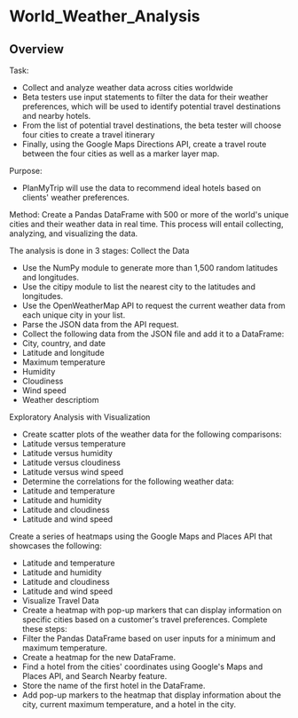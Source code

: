 # World_Weather_Analysis
## Overview 

Task: 
* Collect and analyze weather data across cities worldwide
* Beta testers use input statements to filter the data for their weather preferences, which will be used to identify potential travel destinations and nearby hotels. 
* From the list of potential travel destinations, the beta tester will choose four cities to create a travel itinerary
* Finally, using the Google Maps Directions API, create a travel route between the four cities as well as a marker layer map.

Purpose: 
* PlanMyTrip will use the data to recommend ideal hotels based on clients' weather preferences.

Method: 
Create a Pandas DataFrame with 500 or more of the world's unique cities and their weather data in real time. This process will entail collecting, analyzing, and visualizing the data.

The analysis is done in 3 stages:
Collect the Data
* Use the NumPy module to generate more than 1,500 random latitudes and longitudes.
* Use the citipy module to list the nearest city to the latitudes and longitudes.
* Use the OpenWeatherMap API to request the current weather data from each unique city in your list.
* Parse the JSON data from the API request.
* Collect the following data from the JSON file and add it to a DataFrame:
* City, country, and date
* Latitude and longitude
* Maximum temperature
* Humidity
* Cloudiness
* Wind speed
* Weather descriptiom

Exploratory Analysis with Visualization
* Create scatter plots of the weather data for the following comparisons:
* Latitude versus temperature
* Latitude versus humidity
* Latitude versus cloudiness
* Latitude versus wind speed
* Determine the correlations for the following weather data:
* Latitude and temperature
* Latitude and humidity
* Latitude and cloudiness
* Latitude and wind speed

Create a series of heatmaps using the Google Maps and Places API that showcases the following:
* Latitude and temperature
* Latitude and humidity
* Latitude and cloudiness
* Latitude and wind speed
* Visualize Travel Data
* Create a heatmap with pop-up markers that can display information on specific cities based on a customer's travel preferences. Complete these steps:
* Filter the Pandas DataFrame based on user inputs for a minimum and maximum temperature.
* Create a heatmap for the new DataFrame.
* Find a hotel from the cities' coordinates using Google's Maps and Places API, and Search Nearby feature.
* Store the name of the first hotel in the DataFrame.
* Add pop-up markers to the heatmap that display information about the city, current maximum temperature, and a hotel in the city.


